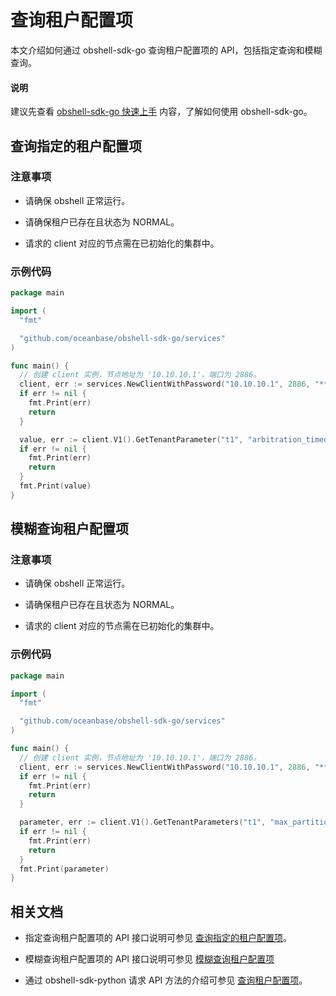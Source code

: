 # 查询租户配置项

本文介绍如何通过 obshell-sdk-go 查询租户配置项的 API，包括指定查询和模糊查询。

<main id="notice" type='explain'>
  <h4>说明</h4>
  <p>建议先查看 <a href='../100.quickstart-of-go.md'>obshell-sdk-go 快速上手</a> 内容，了解如何使用 obshell-sdk-go。</p>
</main>

## 查询指定的租户配置项

### 注意事项

* 请确保 obshell 正常运行。

* 请确保租户已存在且状态为 NORMAL。

* 请求的 client 对应的节点需在已初始化的集群中。

### 示例代码

```go
package main

import (
  "fmt"

  "github.com/oceanbase/obshell-sdk-go/services"
)

func main() {
  // 创建 client 实例，节点地址为 '10.10.10.1'，端口为 2886。
  client, err := services.NewClientWithPassword("10.10.10.1", 2886, "****")
  if err != nil {
    fmt.Print(err)
    return
  }

  value, err := client.V1().GetTenantParameter("t1", "arbitration_timeout")
  if err != nil {
    fmt.Print(err)
    return
  }
  fmt.Print(value)
}
```

## 模糊查询租户配置项

### 注意事项

* 请确保 obshell 正常运行。

* 请确保租户已存在且状态为 NORMAL。

* 请求的 client 对应的节点需在已初始化的集群中。

### 示例代码

```go
package main

import (
  "fmt"

  "github.com/oceanbase/obshell-sdk-go/services"
)

func main() {
  // 创建 client 实例，节点地址为 '10.10.10.1'，端口为 2886。
  client, err := services.NewClientWithPassword("10.10.10.1", 2886, "****")
  if err != nil {
    fmt.Print(err)
    return
  }

  parameter, err := client.V1().GetTenantParameters("t1", "max_partition%")
  if err != nil {
    fmt.Print(err)
    return
  }
  fmt.Print(parameter)
}
```

## 相关文档

* 指定查询租户配置项的 API 接口说明可参见 [查询指定的租户配置项](../../../400.obshell-api-reference/500.tenant-management/1800.query-tenant-configuration-items.md)。

* 模糊查询租户配置项的 API 接口说明可参见 [模糊查询租户配置项](../../../400.obshell-api-reference/500.tenant-management/1900.fuzzy-query-of-tenant-configuration-items.md)

* 通过 obshell-sdk-python 请求 API 方法的介绍可参见 [查询租户配置项](../../100.python/500.tenant-management/1700.query-tenant-configuration-items-of-python.md)。
